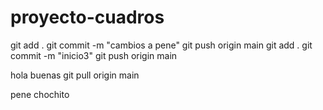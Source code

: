# proyecto-cuadros

git add .
git commit -m "cambios a pene"
git push origin main
git add .
git commit -m "inicio3"
git push origin main

hola buenas
git pull origin main



pene
chochito